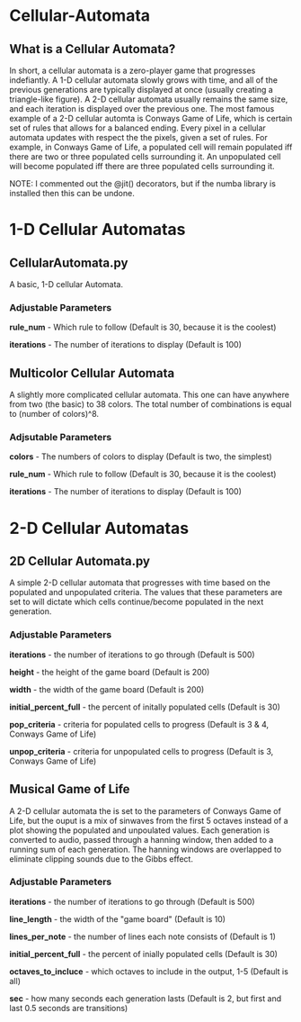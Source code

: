 # Cellular-Automata
## What is a Cellular Automata?
In short, a cellular automata is a zero-player game that progresses indefiantly. A 1-D cellular automata slowly grows with time, and all of the previous generations are typically displayed at once (usually creating a triangle-like figure). A 2-D cellular automata usually remains the same size, and each iteration is displayed over the previous one. The most famous example of a 2-D cellular automta is Conways Game of Life, which is certain set of rules that allows for a balanced ending. Every pixel in a cellular automata updates with respect the the pixels, given a set of rules. For example, in Conways Game of Life, a populated cell will remain populated iff there are two or three populated cells surrounding it. An unpopulated cell will become populated iff there are three populated cells surrounding it. 

NOTE: I commented out the @jit() decorators, but if the numba library is installed then this can be undone.

# 1-D Cellular Automatas
## CellularAutomata.py
A basic, 1-D cellular Automata.
### Adjustable Parameters
**rule_num** - Which rule to follow                     (Default is 30, because it is the coolest)

**iterations** - The number of iterations to display    (Default is 100)

## Multicolor Cellular Automata
A slightly more complicated cellular automata. This one can have anywhere from two (the basic) to 38 colors. The total number of combinations is equal to (number of colors)^8.
### Adjsutable Parameters
**colors** - The numbers of colors to display           (Default is two, the simplest)

**rule_num** - Which rule to follow                     (Default is 30, because it is the coolest)

**iterations** - The number of iterations to display    (Default is 100)

# 2-D Cellular Automatas
 ## 2D Cellular Automata.py
 A simple 2-D cellular automata that progresses with time based on the populated and unpopulated criteria. The values that these parameters are set to will dictate which cells continue/become populated in the next generation.
 ### Adjustable Parameters
 **iterations** - the number of iterations to go through                (Default is 500)
 
 **height** - the height of the game board                              (Default is 200)
 
 **width** - the width of the game board                                (Default is 200)
 
 **initial_percent_full** - the percent of initally populated cells     (Default is 30)
 
 **pop_criteria** - criteria for populated cells to progress            (Default is 3 & 4, Conways Game of Life)
 
 **unpop_criteria** - criteria for unpopulated cells to progress        (Default is 3, Conways Game of Life)
 
 ## Musical Game of Life
 A 2-D cellular automata the is set to the parameters of Conways Game of Life, but the ouput is a mix of sinwaves from the first 5 octaves instead of a plot showing the populated and unpoulated values. Each generation is converted to audio, passed through a hanning window, then added to a running sum of each generation. The hanning windows are overlapped to eliminate clipping sounds due to the Gibbs effect. 
### Adjustable Parameters
 **iterations** - the number of iterations to go through                (Default is 500)
 
**line_length** - the width of the "game board"                         (Default is 10)

**lines_per_note** - the number of lines each note consists of          (Default is 1)

**initial_percent_full** - the percent of inially populated cells       (Default is 30)

**octaves_to_incluce** - which octaves to include in the output, 1-5    (Default is all)

**sec** - how many seconds each generation lasts                        (Default is 2, but first and last 0.5 seconds are transitions)  


















